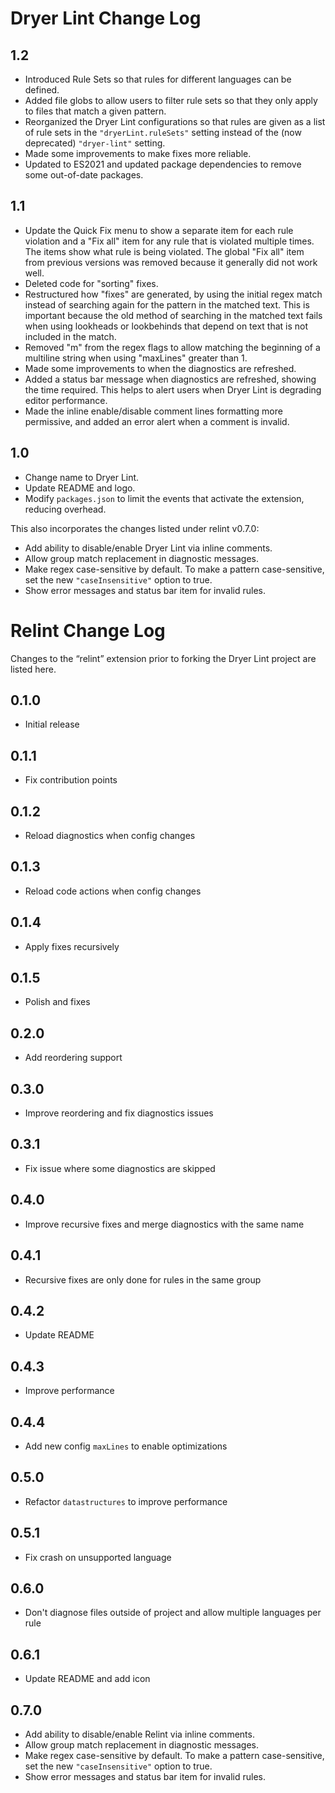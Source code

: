# Dryer Lint Change Log

## 1.2 

* Introduced Rule Sets so that rules for different languages can be defined.
* Added file globs to allow users to filter rule sets so that they only apply to files that match a given pattern.
* Reorganized the Dryer Lint configurations so that rules are given as a list of rule sets in the `"dryerLint.ruleSets"` setting instead of the (now deprecated) `"dryer-lint"` setting.
* Made some improvements to make fixes more reliable.
* Updated to ES2021 and updated package dependencies to remove some out-of-date packages. 

## 1.1
- Update the Quick Fix menu to show a separate item for each rule violation and a "Fix all" item for any rule that is violated multiple times. The items show what rule is being violated. The global "Fix all" item from previous versions was removed because it generally did not work well.
- Deleted code for "sorting" fixes.
- Restructured how "fixes" are generated, by using the initial regex match instead of searching again for the pattern in the matched text. This is important because the old method of searching in the matched text fails when using lookheads or lookbehinds that depend on text that is not included in the match.
- Removed "m" from the regex flags to allow matching the beginning of a multiline string when using "maxLines" greater than 1. 
- Made some improvements to when the diagnostics are refreshed.
- Added a status bar message when diagnostics are refreshed, showing the time required. This helps to alert users when Dryer Lint is degrading editor performance.
- Made the inline enable/disable comment lines formatting more permissive, and added an error alert when a comment is invalid.

## 1.0
- Change name to Dryer Lint.
- Update README and logo.
- Modify `packages.json` to limit the events that activate the extension, reducing overhead.

This also incorporates the changes listed under relint v0.7.0:
- Add ability to disable/enable Dryer Lint via inline comments.
- Allow group match replacement in diagnostic messages.
- Make regex case-sensitive by default. To make a pattern case-sensitive, set the new `"caseInsensitive"` option to true.
- Show error messages and status bar item for invalid rules.


# Relint Change Log

Changes to the “relint” extension prior to forking the Dryer Lint project are listed here.

## 0.1.0
- Initial release

## 0.1.1
- Fix contribution points

## 0.1.2
- Reload diagnostics when config changes

## 0.1.3
- Reload code actions when config changes

## 0.1.4
- Apply fixes recursively

## 0.1.5
- Polish and fixes

## 0.2.0
- Add reordering support

## 0.3.0
- Improve reordering and fix diagnostics issues

## 0.3.1
- Fix issue where some diagnostics are skipped

## 0.4.0
- Improve recursive fixes and merge diagnostics with the same name

## 0.4.1
- Recursive fixes are only done for rules in the same group

## 0.4.2
- Update README

## 0.4.3
- Improve performance

## 0.4.4
- Add new config `maxLines` to enable optimizations

## 0.5.0
- Refactor `datastructures` to improve performance

## 0.5.1
- Fix crash on unsupported language

## 0.6.0
- Don't diagnose files outside of project and allow multiple languages per rule

## 0.6.1
- Update README and add icon

## 0.7.0
- Add ability to disable/enable Relint via inline comments.
- Allow group match replacement in diagnostic messages.
- Make regex case-sensitive by default. To make a pattern case-sensitive, set the new `"caseInsensitive"` option to true.
- Show error messages and status bar item for invalid rules.